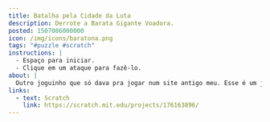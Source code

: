 ```yaml
---
title: Batalha pela Cidade da Luta
description: Derrote a Barata Gigante Voadora.
posted: 1507086000000
icon: /img/icons/baratona.png
tags: "#puzzle #scratch"
instructions: |
  - Espaço para iniciar.
  - Clique em um ataque para fazê-lo.
about: |
  Outro joguinho que só dava pra jogar num site antigo meu. Esse é um jogo de batalha em turnos (super mal balanceado, chato e cheio de RNG) baseado em OCs dos meus amigos da vida real.
links:
  - text: Scratch
    link: https://scratch.mit.edu/projects/176163896/
---
```


<scratch url="https://scratch.mit.edu/projects/176163896/"></scratch>
